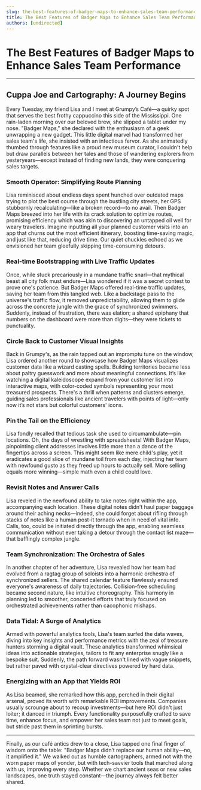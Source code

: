 ```yaml
---
slug: the-best-features-of-badger-maps-to-enhance-sales-team-performance
title: The Best Features of Badger Maps to Enhance Sales Team Performance
authors: [undirected]
---
```



# The Best Features of Badger Maps to Enhance Sales Team Performance

---

## Cuppa Joe and Cartography: A Journey Begins

Every Tuesday, my friend Lisa and I meet at Grumpy’s Café—a quirky spot that serves the best frothy cappuccino this side of the Mississippi. One rain-laden morning over our beloved brew, she slipped a tablet under my nose. "Badger Maps," she declared with the enthusiasm of a geek unwrapping a new gadget. This little digital marvel had transformed her sales team's life, she insisted with an infectious fervor. As she animatedly thumbed through features like a proud new museum curator, I couldn't help but draw parallels between her tales and those of wandering explorers from yesteryears—except instead of finding new lands, they were conquering sales targets.

### Smooth Operator: Simplifying Route Planning

Lisa reminisced about endless days spent hunched over outdated maps trying to plot the best course through the bustling city streets, her GPS stubbornly recalculating—like a broken record—to no avail. Then Badger Maps breezed into her life with its crack solution to optimize routes, promising efficiency which was akin to discovering an untapped oil well for weary travelers. Imagine inputting all your planned customer visits into an app that churns out the most efficient itinerary, boosting time-saving magic, and just like that, reducing drive time. Our quiet chuckles echoed as we envisioned her team gleefully skipping time-consuming detours.

### Real-time Bootstrapping with Live Traffic Updates

Once, while stuck precariously in a mundane traffic snarl—that mythical beast all city folk must endure—Lisa wondered if it was a secret contest to prove one's patience. But Badger Maps offered real-time traffic updates, saving her team from this tangled web. Like a backstage pass to the universe's traffic flow, it removed unpredictability, allowing them to glide across the concrete jungle with the grace of synchronized swimmers. Suddenly, instead of frustration, there was elation; a shared epiphany that numbers on the dashboard were more than digits—they were tickets to punctuality.

### Circle Back to Customer Visual Insights

Back in Grumpy's, as the rain tapped out an impromptu tune on the window, Lisa ordered another round to showcase how Badger Maps visualizes customer data like a wizard casting spells. Building territories became less about paltry guesswork and more about meaningful connections. It’s like watching a digital kaleidoscope expand from your customer list into interactive maps, with color-coded symbols representing your most treasured prospects. There's a thrill when patterns and clusters emerge, guiding sales professionals like ancient travelers with points of light—only now it’s not stars but colorful customers' icons.

### Pin the Tail on the Efficiency

Lisa fondly recalled that tedious task she used to circumambulate—pin locations. Oh, the days of wrestling with spreadsheets! With Badger Maps, pinpointing client addresses involves little more than a dance of the fingertips across a screen. This might seem like mere child's play, yet it eradicates a good slice of mundane toil from each day, injecting her team with newfound gusto as they freed up hours to actually sell. More selling equals more winning—simple math even a child could love.

### Revisit Notes and Answer Calls

Lisa reveled in the newfound ability to take notes right within the app, accompanying each location. These digital notes didn’t haul paper baggage around their aching necks—indeed, she could forget about rifling through stacks of notes like a human post-it tornado when in need of vital info. Calls, too, could be initiated directly through the app, enabling seamless communication without ever taking a detour through the contact list maze—that bafflingly complex jungle.

### Team Synchronization: The Orchestra of Sales

In another chapter of her adventure, Lisa revealed how her team had evolved from a ragtag group of soloists into a harmonic orchestra of synchronized sellers. The shared calendar feature flawlessly ensured everyone's awareness of daily trajectories. Collision-free scheduling became second nature, like intuitive choreography. This harmony in planning led to smoother, concerted efforts that truly focused on orchestrated achievements rather than cacophonic mishaps.

### Data Tidal: A Surge of Analytics

Armed with powerful analytics tools, Lisa's team surfed the data waves, diving into key insights and performance metrics with the zeal of treasure hunters storming a digital vault. These analytics transformed whimsical ideas into actionable strategies, tailors to fit any enterprise snugly like a bespoke suit. Suddenly, the path forward wasn't lined with vague snippets, but rather paved with crystal-clear directives powered by hard data.

### Energizing with an App that Yields ROI

As Lisa beamed, she remarked how this app, perched in their digital arsenal, proved its worth with remarkable ROI improvements. Companies usually scrounge about to recoup investments—but here ROI didn't just loiter; it danced in triumph. Every functionality purposefully crafted to save time, enhance focus, and empower her sales team not just to meet goals, but stride past them in sprinting bursts.

---

Finally, as our café antics drew to a close, Lisa tapped one final finger of wisdom onto the table: "Badger Maps didn’t replace our human ability—no, it amplified it." We walked out as humble cartographers, armed not with the worn paper maps of yonder, but with tech-savvier tools that marched along with us, improving every step. Whether we chart ancient seas or new sales landscapes, one truth stayed constant—the journey always felt better shared.